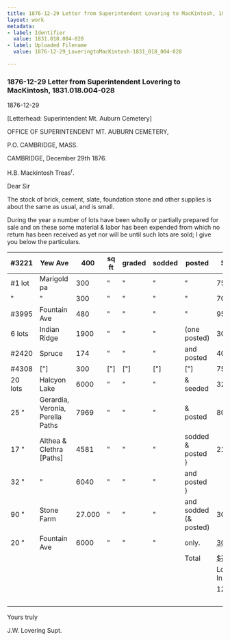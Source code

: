 ```yaml
---
title: 1876-12-29 Letter from Superintendent Lovering to MacKintosh, 1831.018.004-028
layout: work
metadata:
- label: Identifier
  value: 1831.018.004-028
- label: Uploaded Filename
  value: 1876-12-29_LoveringtoMacKintosh-1831_018_004-028

---
```

<div class="pages">
<div id="page-25083616">
<h3><a name="page-25083616">1876-12-29 Letter from Superintendent Lovering to MacKintosh, 1831.018.004-028</a></h3>
<div class="page-content">
<p><date when=''>1876-12-29</date></p>
<p>[Letterhead: Superintendent Mt. Auburn Cemetery]</p>
<p>OFFICE OF<span class='line-break'> </span>SUPERINTENDENT MT. AUBURN CEMETERY,</p>
<p>P.O. CAMBRIDGE,<span class='line-break'> </span>MASS.</p>
<p>CAMBRIDGE, December 29th 1876.</p>
<p>H.B. Mackintosh Treas<sup>r</sup>.</p>
<p>Dear Sir</p>
<p>The stock of brick, cement, slate, foundation<span class='line-break'> </span>stone and other supplies is about the same as usual, and<span class='line-break'> </span>is small.</p>
<p>During the year a number of lots have been wholly or<span class='line-break'> </span>partially prepared for sale and on these some material &amp;<span class='line-break'> </span>labor has been expended from which no return has been<span class='line-break'> </span>received as yet nor will be until such lots are sold; I<span class='line-break'> </span>give you below the particulars.</p>
<p><table class='tabular'><thead><span class='line-break'> </span><tr><th>#3221</th> <th>Yew Ave</th> <th>400</th> <th>sq ft</th> <th>graded</th> <th>sodded</th> <th>posted</th> <th>$85.00<span class='line-break'> </span></th></tr></thead> <tbody> <tr><td>#1 lot</td> <td>Marigold pa</td> <td>300</td> <td>"</td> <td>"</td> <td>"</td> <td>"</td> <td>75.00</td> </tr> <tr><td>"</td> <td>"</td> <td>300</td> <td>"</td> <td>"</td> <td>"</td> <td>"</td> <td>70.00</td> </tr> <tr><td>#3995</td> <td>Fountain Ave</td> <td>480</td> <td>"</td> <td>"</td> <td>"</td> <td>"</td> <td>95.00</td> </tr> <tr><td>6 lots</td> <td>Indian Ridge</td> <td>1900</td> <td>"</td> <td>"</td> <td>"</td> <td>(one posted)</td> <td>300.00</td> </tr> <tr><td>#2420</td> <td>Spruce</td> <td>174</td> <td>"</td> <td>"</td> <td>"</td> <td>and posted</td> <td>40.00</td> </tr> <tr><td>#4308</td> <td>["]</td> <td>300</td> <td>["]</td> <td>["]</td> <td>["]</td> <td>["]</td> <td>75.00</td> </tr> <tr><td>20 lots</td> <td>Halcyon Lake</td> <td>6000</td> <td>"</td> <td>"</td> <td>"</td> <td>&amp; seeded</td> <td>325.00</td> </tr> <tr><td>25 "</td> <td>Gerardia, Veronia, Perella Paths</td> <td>7969</td> <td>"</td> <td>"</td> <td>"</td> <td>&amp; posted</td> <td>800.00</td> </tr> <tr><td>17 "</td> <td>Althea &amp; Clethra [Paths]</td> <td>4581</td> <td>"</td> <td>"</td> <td>"</td> <td>sodded &amp; posted }</td> <td>2150.00</td> </tr> <tr><td>32 "</td> <td>"</td> <td>6040</td> <td>"</td> <td>"</td> <td>"</td> <td>and posted } </td> </tr> <tr><td>90 "</td> <td>Stone Farm</td> <td>27.000</td> <td>"</td> <td>"</td> <td>"</td> <td>and sodded (&amp; posted)</td> <td>3000.00</td> </tr> <tr><td>20 "</td> <td>Fountain Ave</td> <td>6000</td> <td>"</td> <td>"</td> <td>"</td> <td>only.</td> <td><u>300.00</u></td> </tr> <tr><td/> <td/> <td/> <td/> <td/> <td/> <td>Total</td> <td><u>$<del>7170.00</del></u></td> <td>- $7320</td> </tr> <tr><td/> <td/> <td/> <td/> <td/> <td/> <td/> <td>Lo..? Inh..?] }</td> <td><u>878.40</u></td> </tr> <tr><td/> <td/> <td/> <td/> <td/> <td/> <td/> <td>12% }</td> <td/> </tr> <tr><td/> <td/> <td/> <td/> <td/> <td/> <td/> <td/> <td>6441.60</td> </tr> </tbody> </table> Yours truly</p>
<p>J.W. Lovering Supt.<span class='line-break'> </span></p>
</div>
</div>
<br />
</div>
